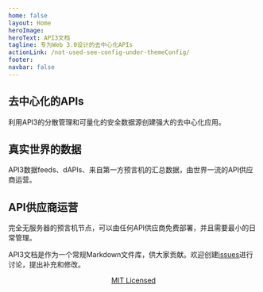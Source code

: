 ```yaml
---
home: false
layout: Home
heroImage:
heroText: API3文档
tagline: 专为Web 3.0设计的去中心化APIs
actionLink: /not-used-see-config-under-themeConfig/
footer:
navbar: false
---
```


<DocumentSetButtons/>

<!-- This is an original button:    actionText: Get Started →     -->


<div class="features">
  <div class="feature">
    <h2> 去中心化的APIs</h2> 
    <p>利用API3的分散管理和可量化的安全数据源创建强大的去中心化应用。
    </p>
  </div>
  <div class="feature">
    <h2>真实世界的数据</h2> 
    <p>API3数据feeds、dAPIs、来自第一方预言机的汇总数据，由世界一流的API供应商运营。
    </p>
  </div>
  <div class="feature">
    <h2>API供应商运营</h2> 
    <p>完全无服务器的预言机节点，可以由任何API供应商免费部署，并且需要最小的日常管理。
    </p>
  </div>
</div>

API3文档是作为一个常规Markdown文件库，供大家贡献。欢迎创建[issues](https://github.com/api3dao/api3-docs/issues)进行讨论，提出补充和修改。

<div style="text-align:center; margin-bottom: 20px;"><a href="https://github.com/api3dao/api3-docs/blob/main/LICENSE" target="_license">MIT Licensed</a> <ExternalLinkImage/></div>
